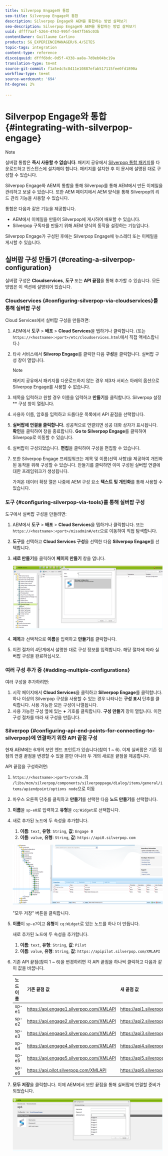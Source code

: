 ```yaml
---
title: Silverpop Engage와 통합
seo-title: Silverpop Engage와 통합
description: Silverpop Engage와 AEM을 통합하는 방법 살펴보기
seo-description: Silverpop Engage와 AEM을 통합하는 방법 살펴보기
uuid: dfff7aaf-5264-4763-995f-5647f565c03b
contentOwner: Guillaume Carlino
products: SG_EXPERIENCEMANAGER/6.4/SITES
topic-tags: integration
content-type: reference
discoiquuid: dfff6bdc-0d5f-4338-aa8a-7d0eb04bc19a
translation-type: tm+mt
source-git-commit: f1a5e4c5c8411e10887efab517115fee0fd1890a
workflow-type: tm+mt
source-wordcount: '694'
ht-degree: 2%

---
```



# Silverpop Engage와 통합{#integrating-with-silverpop-engage}

>[!NOTE]
>
>실버팝 통합은 **즉시 사용할 수 없습니다**. 패키지 공유에서 [Silverpop 통합 패키지](https://www.adobeaemcloud.com/content/marketplace/marketplaceProxy.html?packagePath=/content/companies/public/adobe/packages/aem620/product/cq-mcm-integrations-silverpop-content)를 다운로드하고 인스턴스에 설치해야 합니다. 패키지를 설치한 후 이 문서에 설명된 대로 구성할 수 있습니다.

Silverpop Engage와 AEM의 통합을 통해 Silverpop를 통해 AEM에서 만든 이메일을 관리하고 보낼 수 있습니다. 또한 AEM 페이지에서 AEM 양식을 통해 Silverpop의 리드 관리 기능을 사용할 수 있습니다.

통합은 다음과 같은 기능을 제공합니다.

* AEM에서 이메일을 만들어 Silverpop에 게시하여 배포할 수 있습니다.
* Silverpop 구독자를 만들기 위해 AEM 양식의 동작을 설정하는 기능입니다.

Silverpop Engage가 구성된 후에는 Silverpop Engage에 뉴스레터 또는 이메일을 게시할 수 있습니다.

## 실버팝 구성 만들기 {#creating-a-silverpop-configuration}

실버팝 구성은 **Cloudservices**, **도구** 또는 **API 끝점**&#x200B;을 통해 추가할 수 있습니다. 모든 방법은 이 섹션에 설명되어 있습니다.

### Cloudservices {#configuring-silverpop-via-cloudservices}를 통해 실버팝 구성

Cloud Services에서 실버팝 구성을 만들려면:

1. AEM에서 **도구** > **배포** > **Cloud Services**&#x200B;을 탭하거나 클릭합니다. (또는 `https://<hostname>:<port>/etc/cloudservices.html`에서 직접 액세스합니다.)
1. 타사 서비스에서 **Silverop Engage**&#x200B;를 클릭한 다음 **구성**&#x200B;을 클릭합니다. 실버팝 구성 창이 열립니다.

   >[!NOTE]
   >
   >패키지 공유에서 패키지를 다운로드하지 않는 경우 제3자 서비스 아래의 옵션으로 Silverpop Engage를 사용할 수 없습니다.

1. 제목을 입력하고 원할 경우 이름을 입력하고 **만들기**&#x200B;를 클릭합니다. Silverpop 설정** 구성 창이 열립니다.
1. 사용자 이름, 암호를 입력하고 드롭다운 목록에서 API 끝점을 선택합니다.
1. **실버팝에 연결을 클릭합니다.** 성공적으로 연결되면 성공 대화 상자가 표시됩니다. **확인**&#x200B;을 클릭하여 창을 종료합니다. **Go to Silverpop Engage**&#x200B;를 클릭하여 Silverpop로 이동할 수 있습니다.
1. 실버팝이 구성되었습니다. **편집**&#x200B;을 클릭하여 구성을 편집할 수 있습니다.
1. 또한 Silverpop Engage 프레임워크는 제목 및 이름(선택 사항)을 제공하여 개인화된 동작을 위해 구성할 수 있습니다. 만들기를 클릭하면 이미 구성된 실버팝 연결에 대한 프레임워크가 생성됩니다.

   가져온 데이터 확장 열은 나중에 AEM 구성 요소 **텍스트 및 개인화**&#x200B;를 통해 사용할 수 있습니다.

### 도구 {#configuring-silverpop-via-tools}를 통해 실버팝 구성

도구에서 실버팝 구성을 만들려면:

1. AEM에서 **도구** > **배포** > **Cloud Services**&#x200B;을 탭하거나 클릭합니다. 또는 `https://<hostname>:<port>/misadmin#/etc`으로 이동하여 직접 탐색합니다.
1. **도구**&#x200B;를 선택하고 **Cloud Services 구성**&#x200B;을 선택한 다음 **Silverpop Engage**&#x200B;를 선택합니다.
1. **새로 만들기**&#x200B;를 클릭하여 **페이지 만들기** 창을 엽니다.

   ![chlimage_1-44](assets/chlimage_1-44.jpeg)

1. **제목**&#x200B;과 선택적으로 **이름**&#x200B;을 입력하고 **만들기**&#x200B;를 클릭합니다.
1. 이전 절차의 4단계에서 설명한 대로 구성 정보를 입력합니다. 해당 절차에 따라 실버팝 구성을 완료하십시오.

### 여러 구성 추가 중 {#adding-multiple-configurations}

여러 구성을 추가하려면:

1. 시작 페이지에서 **Cloud Services**&#x200B;을 클릭하고 **Silverpop Engage**&#x200B;를 클릭합니다. 하나 이상의 Silverpop 구성을 사용할 수 있는 경우 나타나는 **구성 표시** 단추를 클릭합니다. 사용 가능한 모든 구성이 나열됩니다.
1. 사용 가능한 구성 옆에 있는 **+** 기호를 클릭합니다. **구성 만들기** 창이 열립니다. 이전 구성 절차를 따라 새 구성을 만듭니다.

### Silverpop {#configuring-api-end-points-for-connecting-to-silverpop}에 연결하기 위한 API 끝점 구성

현재 AEM에는 6개의 보안 엔드 포인트가 있습니다(참여 1 ~ 6). 이제 실버팝은 기존 접점의 연결 끝점을 변경할 수 있을 뿐만 아니라 두 개의 새로운 끝점을 제공합니다.

API 끝점을 구성하려면:

1. `https://<hostname>:<port>/crxde.`의 `/libs/mcm/silverpop/components/silverpoppage/dialog/items/general/items/apiendpoint/options node`으로 이동
1. 마우스 오른쪽 단추를 클릭하고 **만들기**&#x200B;를 선택한 다음 **노드 만들기**&#x200B;를 선택합니다.
1. **이름**&#x200B;을 `sp-e0`로 입력하고 **유형**&#x200B;을 `cq:Widget`로 선택합니다.
1. 새로 추가된 노드에 두 속성을 추가합니다.

   1. **이름**: `text`,  **유형**: `String`,  **값**:  `Engage 0`
   1. **이름**: `value`,  **유형**: `String`,  **값**:  `https://api0.silverpop.com`

   ![chlimage_1-286](assets/chlimage_1-286.png)

   &quot;모두 저장&quot; 버튼을 클릭합니다.

1. **이름**&#x200B;이 `sp-e7`이고 **유형**&#x200B;이 `cq:Widget`로 있는 노드를 하나 더 만듭니다.

   새로 추가된 노드에 두 속성을 추가합니다.

   1. **이름**: `text`,  **유형**: `String`,  **값**:  `Pilot`
   1. **이름**: `value`,  **유형**: `String`,  **값**:  `https://apipilot.silverpop.com/XMLAPI`

1. 기존 API 끝점(참여 1 ~ 6)을 변경하려면 각 API 끝점을 하나씩 클릭하고 다음과 같이 값을 바꿉니다.

   | **노드 이름** | **기존 끝점 값** | **새 끝점 값** |
   |---|---|---|
   | sp-e1 | https://api.engage1.silverpop.com/XMLAPI | https://api1.silverpop.com |
   | sp-e2 | https://api.engage2.silverpop.com/XMLAPI | https://api2.silverpop.com |
   | sp-e3 | https://api.engage3.silverpop.com/XMLAPI | https://api3.silverpop.com |
   | sp-e4 | https://api.engage4.silverpop.com/XMLAPI | https://api4.silverpop.com |
   | sp-e5 | https://api.engage5.silverpop.com/XMLAPI | https://api5.silverpop.com |
   | sp-e6 | https://api.pilot.silverpop.com/XMLAPI | https://api6.silverpop.com |

1. **모두 저장**&#x200B;을 클릭합니다. 이제 AEM에서 보안 끝점을 통해 실버팝에 연결할 준비가 되었습니다.

   ![chlimage_1-45](assets/chlimage_1-45.jpeg)

